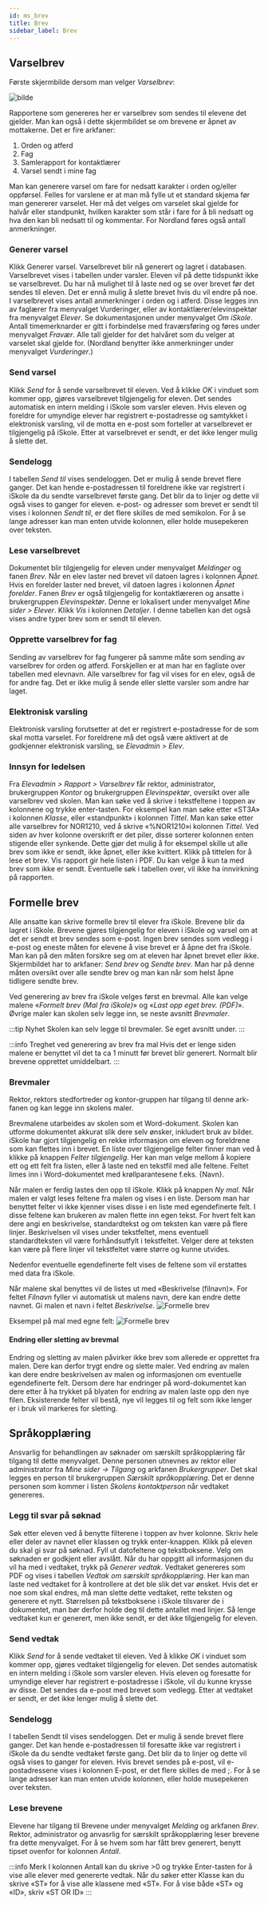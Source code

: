 ```yaml
---
id: ms_brev
title: Brev
sidebar_label: Brev
---
```




## Varselbrev
Første skjermbilde dersom man velger _Varselbrev_:

![bilde](https://github.com/BarmanHanssen/iskole/assets/80097133/8de3b07f-aca5-472e-b64f-195b3ed0e9b0)



Rapportene som genereres her er varselbrev som sendes til elevene det gjelder. Man kan også i dette skjermbildet se om brevene er åpnet av mottakerne. Det er fire arkfaner:
1. Orden og atferd
2. Fag
3. Samlerapport for kontaktlærer
4. Varsel sendt i mine fag

Man kan generere varsel om fare for nedsatt karakter i orden og/eller oppførsel. Felles for varslene er at man må fylle ut et standard skjema før man genererer varselet. Her må det velges om varselet skal gjelde for halvår eller standpunkt, hvilken karakter som står i fare for å bli nedsatt og hva den kan bli nedsatt til og kommentar. For Nordland føres også antall anmerkninger.

### Generer varsel
Klikk Generer varsel. Varselbrevet blir nå generert og lagret i databasen. Varselbrevet vises i tabellen under varsler. Eleven vil på dette tidspunkt ikke se varselbrevet. Du har nå mulighet til å laste ned og se over brevet før det sendes til eleven. Det er ennå mulig å slette brevet hvis du vil endre på noe.
I varselbrevet vises antall anmerkninger i orden og i atferd. Disse legges inn av faglærer fra menyvalget Vurderinger, eller av kontaktlærer/elevinspektør fra menyvalget _Elever_. Se dokumentasjonen under menyvalget _Om iSkole_. Antall timemerknarder er gitt i forbindelse med fraværsføring og føres under menyvalget _Fravær_. Alle tall gjelder for det halvåret som du velger at varselet skal gjelde for. (Nordland benytter ikke anmerkninger under menyvalget _Vurderinger_.)

### Send varsel
Klikk _Send_ for å sende varselbrevet til eleven. Ved å klikke _OK_ i vinduet som kommer opp, gjøres varselbrevet tilgjengelig for eleven. Det sendes automatisk en intern melding i iSkole som varsler eleven. Hvis eleven og foreldre for umyndige elever har registrert e-postadresse og samtykket i elektronisk varsling, vil de motta en e-post som forteller at varselbrevet er tilgjengelig på iSkole. Etter at varselbrevet er sendt, er det ikke lenger mulig å slette det.

### Sendelogg
I tabellen _Send til_ vises sendeloggen. Det er mulig å sende brevet flere ganger. Det kan hende e-postadressen til foreldrene ikke var registrert i iSkole da du sendte varselbrevet første gang. Det blir da to linjer og dette vil også vises to ganger for eleven. e-post- og adresser som brevet er sendt til vises i kolonnen _Sendt til_, er det flere skilles de med semikolon. For å se lange adresser kan man enten utvide kolonnen, eller holde musepekeren over teksten.

### Lese varselbrevet
Dokumentet blir tilgjengelig for eleven under menyvalget _Meldinger_ og fanen _Brev_. Når en elev laster ned brevet vil datoen lagres i kolonnen _Åpnet_. Hvis en forelder laster ned brevet, vil datoen lagres i kolonnen _Åpnet forelder_. 
Fanen _Brev_ er også tilgjengelig for kontaktlæreren og ansatte i brukergruppen _Elevinspektør_. Denne er lokalisert under menyvalget _Mine sider > Elever_. Klikk _Vis_ i kolonnen _Detaljer_. I denne tabellen kan det også vises andre typer brev som er sendt til eleven.

### Opprette varselbrev for fag
Sending av varselbrev for fag fungerer på samme måte som sending av varselbrev for orden og atferd. Forskjellen er at man har en fagliste over tabellen med elevnavn. Alle varselbrev for fag vil vises for en elev, også de for andre fag. Det er ikke mulig å sende eller slette varsler som andre har laget.

### Elektronisk varsling
Elektronisk varsling forutsetter at det er registrert e-postadresse for de som skal motta varselet. For foreldrene må det også være aktivert at de godkjenner elektronisk varsling, se _Elevadmin > Elev_.

### Innsyn for ledelsen
Fra _Elevadmin > Rapport > Varselbrev_ får rektor, administrator, brukergruppen _Kontor_ og brukergruppen _Elevinspektør_, oversikt over alle varselbrev ved skolen. Man kan søke ved å skrive i tekstfeltene i toppen av kolonnene og trykke enter-tasten. For eksempel kan man søke etter «ST3A» i kolonnen _Klasse_, eller «standpunkt» i kolonnen _Tittel_. Man kan søke etter alle varselbrev for NOR1210, ved å skrive «%NOR1210»i kolonnen _Tittel_. Ved siden av hver kolonne overskrift er det piler, disse sorterer kolonnen enten stigende eller synkende. Dette gjør det mulig å for eksempel skille ut alle brev som ikke er sendt, ikke åpnet, eller ikke kvittert. Klikk på tittelen for å lese et brev. Vis rapport gir hele listen i PDF. Du kan velge å kun ta med brev som ikke er sendt. Eventuelle søk i tabellen over, vil ikke ha innvirkning på rapporten.


## Formelle brev
Alle ansatte kan skrive formelle brev til elever fra iSkole. Brevene blir da lagret i iSkole. Brevene gjøres tilgjengelig for eleven i iSkole og varsel om at det er sendt et brev sendes som e-post. Ingen brev sendes som vedlegg i e-post og eneste måten for elevene å vise brevet er å åpne det fra iSkole. Man kan på den måten forsikre seg om at eleven har åpnet brevet eller ikke. Skjermbildet har to arkfaner: _Send brev_ og _Sendte brev_. Man har på denne måten oversikt over alle sendte brev og man kan når som helst åpne tidligere sendte brev.

Ved generering av brev fra iSkole velges først en brevmal. Alle kan velge malene «_Formelt brev (Mal fra iSkole)_» og «_Last opp eget brev. (PDF)_». Øvrige maler kan skolen selv legge inn, se neste avsnitt _Brevmaler_. 

:::tip Nyhet 
Skolen kan selv legge til brevmaler. Se eget avsnitt under.
:::

:::info Treghet ved generering av brev fra mal
Hvis det er lenge siden malene er benyttet vil det ta ca 1 minutt før brevet blir generert. Normalt blir brevene opprettet umiddelbart.
:::

### Brevmaler
Rektor, rektors stedfortreder og kontor-gruppen har tilgang til denne ark-fanen og kan legge inn skolens maler.

Brevmalene utarbeides av skolen som et Word-dokument. Skolen kan utforme dokumentet akkurat slik dere selv ønsker, inkludert bruk av bilder. iSkole har gjort tilgjengelig en rekke informasjon om eleven og foreldrene som kan flettes inn i brevet. En liste over tilgjengelige felter finner man ved å klikke på knappen _Felter tilgjengelig_. Her kan man velge mellom å kopiere ett og ett felt fra listen, eller å laste ned en tekstfil med alle feltene. Feltet limes inn i Word-dokumentet med krøllparantesene f.eks. {Navn}. 

Når malen er ferdig lastes den opp til iSkole. Klikk på knappen _Ny mal_. Når malen er valgt leses feltene fra malen og vises i en liste. Dersom man har benyttet felter vi ikke kjenner vises disse i en liste med egendefinerte felt. I disse feltene kan brukeren av malen flette inn egen tekst. For hvert felt kan dere angi en beskrivelse, standardtekst og om teksten kan være på flere linjer. Beskrivelsen vil vises under tekstfeltet, mens eventuell standardteksten vil være forhåndsutfylt i tekstfeltet. Velger dere at teksten kan være på flere linjer vil tekstfeltet være større og kunne utvides.

Nedenfor eventuelle egendefinerte felt vises de feltene som vil erstattes med data fra iSkole.

Når malene skal benyttes vil de listes ut med «Beskrivelse (filnavn)». 
For feltet _Filnavn_ fyller vi automatisk ut malens navn, dere kan endre dette navnet. Gi malen et navn i feltet _Beskrivelse_.
![Formelle brev](/img/ms_formellebrev_ny_mal.png 'Ny mal')

Eksempel på mal med egne felt:
![Formelle brev](/img/ms_formellebrev_fra_mal.png 'Bruk av mal')


#### Endring eller sletting av brevmal
Endring og sletting av malen påvirker ikke brev som allerede er opprettet fra malen. Dere kan derfor trygt endre og slette maler. Ved endring av malen kan dere endre beskrivelsen av malen og informasjonen om eventuelle egendefinerte felt. Dersom dere har endringer på word-dokumentet kan dere etter å ha trykket på blyaten for endring av malen laste opp den nye filen. Eksisterende felter vil bestå, nye vil legges til og felt som ikke lenger er i bruk vil markeres for sletting.

## Språkopplæring
Ansvarlig for behandlingen av søknader om særskilt språkopplæring får tilgang til dette menyvalget. Denne personen utnevnes av rektor eller administrator fra _Mine sider -> Tilgang_ og arkfanen _Brukergrupper_. Det skal legges en person til brukergruppen _Særskilt språkopplæring_. Det er denne personen som kommer i listen _Skolens kontaktperson_ når vedtaket genereres.


### Legg til svar på søknad
Søk etter eleven ved å benytte filterene i toppen av hver kolonne. Skriv hele eller deler av navnet eller klassen og trykk enter-knappen. Klikk på eleven du skal gi svar på søknad. Fyll ut datofeltene og tekstboksene. Velg om søknaden er godkjent eller avslått. Når du har oppgitt all informasjonen du vil ha med i vedtaket, trykk på _Generer vedtak_. Vedtaket genereres som PDF og vises i tabellen _Vedtak om særskilt språkopplæring_. Her kan man laste ned vedtaket for å kontrollere at det ble slik det var ønsket. Hvis det er noe som skal endres, må man slette dette vedtaket, rette teksten og generere et nytt. Størrelsen på tekstboksene i iSkole tilsvarer de i dokumentet, man bør derfor holde deg til dette antallet med linjer. Så lenge vedtaket kun er generert, men ikke sendt, er det ikke tilgjengelig for eleven.

### Send vedtak
Klikk _Send_ for å sende vedtaket til eleven. Ved å klikke _OK_ i vinduet som kommer opp, gjøres vedtaket tilgjengelig for eleven. Det sendes automatisk en intern melding i iSkole som varsler eleven. Hvis eleven og foresatte for umyndige elever har registrert e-postadresse i iSkole, vil du kunne krysse av disse. Det sendes da e-post med brevet som vedlegg. Etter at vedtaket er sendt, er det ikke lenger mulig å slette det.

### Sendelogg
I tabellen Sendt til vises sendeloggen. Det er mulig å sende brevet flere ganger. Det kan hende e-postadressen til foresatte ikke var registrert i iSkole da du sendte vedtaket første gang. Det blir da to linjer og dette vil også vises to ganger for eleven. Hvis brevet sendes på e-post, vil e-postadressene vises i kolonnen E-post, er det flere skilles de med ;. For å se lange adresser kan man enten utvide kolonnen, eller holde musepekeren over teksten.

### Lese brevene
Elevene har tilgang til Brevene under menyvalget _Melding_ og arkfanen _Brev_. Rektor, administrator og anvasrlig for særskilt språkopplæring leser brevene fra dette menyvalget. For å se hvem som har fått brev generert, benytt tipset ovenfor for kolonnen _Antall_.

:::info Merk 
I kolonnen Antall kan du skrive >0 og trykke Enter-tasten for å vise alle elever med genererte vedtak. Når du søker etter Klasse kan du skrive «ST» for å vise alle klassene med «ST». For å vise både «ST» og «ID», skriv «ST OR ID»
:::

